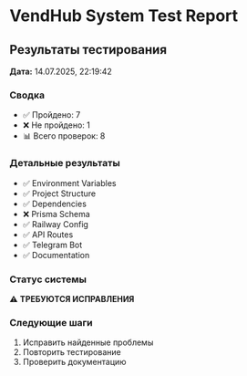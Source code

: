 # VendHub System Test Report

## Результаты тестирования

**Дата:** 14.07.2025, 22:19:42

### Сводка
- ✅ Пройдено: 7
- ❌ Не пройдено: 1
- 📊 Всего проверок: 8

### Детальные результаты

- ✅ Environment Variables
- ✅ Project Structure
- ✅ Dependencies
- ❌ Prisma Schema
- ✅ Railway Config
- ✅ API Routes
- ✅ Telegram Bot
- ✅ Documentation

### Статус системы
⚠️ **ТРЕБУЮТСЯ ИСПРАВЛЕНИЯ**

### Следующие шаги
1. Исправить найденные проблемы
2. Повторить тестирование
3. Проверить документацию
